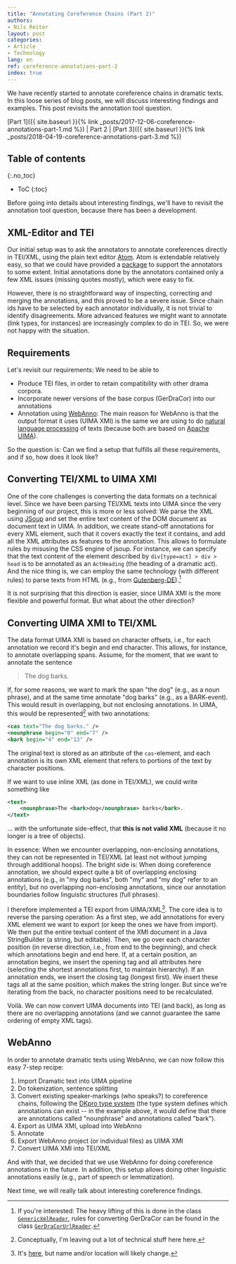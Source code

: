 ```yaml
---
title: "Annotating Coreference Chains (Part 2)"
authors:
- Nils Reiter
layout: post
categories:
- Article
- Technology
lang: en
ref: coreference-annotations-part-2
index: true
---
```


We have recently started to annotate coreference chains in dramatic texts. In this loose series of blog posts, we will discuss interesting findings and examples. This post revisits the annotation tool question.

[Part 1]({{ site.baseurl }}{% link _posts/2017-12-06-coreference-annotations-part-1.md %}) | 
Part 2 |
[Part 3]({{ site.baseurl }}{% link _posts/2018-04-19-coreference-annotations-part-3.md %})


<!--more-->
## Table of contents
{:.no_toc}

* ToC
{:toc}

Before going into details about interesting findings, we'll have to revisit the annotation tool question, because there has been a development.

## XML-Editor and TEI

Our initial setup was to ask the annotators to annotate coreferences directly in TEI/XML, using the plain text editor [Atom](https://atom.io). Atom is extendable relatively easy, so that we could have provided a [package](https://github.com/quadrama/edit-drama-corpus) to support the annotators to some extent. Initial annotations done by the annotators contained only a few XML issues (missing quotes mostly), which were easy to fix.

However, there is no straightforward way of inspecting, correcting and merging the annotations, and this proved to be a severe issue. Since chain ids have to be selected by each annotator individually, it is not trivial to identify disagreements. More advanced features we might want to annotate (link types, for instances) are increasingly complex to do in TEI. So, we were not happy with the situation.

## Requirements
Let's revisit our requirements: We need to be able to 

- Produce TEI files, in order to retain compatibility with other drama corpora.
- Incorporate newer versions of the base corpus (GerDraCor) into our annotations
- Annotation using [WebAnno](https://webanno.github.io): The main reason for WebAnno is that the output format it uses (UIMA XMI) is the same we are using to do [natural language processing](https://github.com/quadrama/DramaNLP) of texts (because both are based on [Apache UIMA](http://uima.apache.org)).

So the question is: Can we find a setup that fulfills all these requirements, and if so, how does it look like?

## Converting TEI/XML to UIMA XMI

One of the core challenges is converting the data formats on a technical level. Since we have been parsing TEI/XML texts into UIMA since the very beginning of our project, this is more or less solved: We parse the XML using [JSoup](https://jsoup.org) and set the entire text content of the DOM document as document text in UIMA. In addition, we create stand-off annotations for every XML element, such that it covers exactly the text it contains, and add all the XML attributes as features to the annotation. This allows to formulate rules by misusing the CSS engine of jsoup. For instance, we can specify that the text content of the element described by `div[type=act] > div > head` is to be annotated as an `ActHeading` (the heading of a dramatic act). And the nice thing is, we can employ the same technology (with different rules) to parse texts from HTML (e.g., from [Gutenberg-DE](http://gutenberg.spiegel.de)).[^1]

[^1]: If you're interested: The heavy lifting of this is done in the class [`GenericXmlReader`](https://github.com/quadrama/DramaNLP/blob/263ceb4bf1e9e0f62c5bcbc4d04df05e65c7f0e7/de.unistuttgart.ims.drama.io.core/src/main/java/de/unistuttgart/quadrama/io/core/GenericXmlReader.java), rules for converting GerDraCor can be found in the class [`GerDraCorUrlReader`](https://github.com/quadrama/DramaNLP/blob/263ceb4bf1e9e0f62c5bcbc4d04df05e65c7f0e7/de.unistuttgart.ims.drama.io.tei.textgrid/src/main/java/de/unistuttgart/quadrama/io/tei/textgrid/GerDraCorUrlReader.java).

It is not surprising that this direction is easier, since UIMA XMI is the more flexible and powerful format. But what about the other direction?

## Converting UIMA XMI to TEI/XML


The data format UIMA XMI is based on character offsets, i.e., for each annotation we record it's begin and end character. This allows, for instance, to annotate overlapping spans. Assume, for the moment, that we want to annotate the sentence

> The dog barks.

If, for some reasons, we want to mark the span "the dog" (e.g., as a noun phrase), and at the same time annotate "dog barks" (e.g., as a BARK-event). This would result in overlapping, but not enclosing annotations. In UIMA, this would be represented[^2] with two annotations:

[^2]: Conceptually, I'm leaving out a lot of technical stuff here here.

```xml
<cas text="The dog barks." />
<nounphrase begin="0" end="7" />
<bark begin="4" end="13" />
```

The original text is stored as an attribute of the `cas`-element, and each annotation is its own XML element that refers to portions of the text by character positions.

If we want to use inline XML (as done in TEI/XML), we could write something like

```xml
<text>
	<nounphrase>The <bark>dog</nounphrase> barks</bark>.
</text>
```

... with the unfortunate side-effect, that **this is not valid XML** (because it no longer is a tree of objects).

In essence: When we encounter overlapping, non-enclosing annotations, they can not be represented in TEI/XML (at least not without jumping through additional hoops). The bright side is: When doing coreference annotation, we should expect quite a bit of overlapping enclosing annotations (e.g., in "my dog barks", both "my" and "my dog" refer to an entity), but no overlapping *non*-enclosing annotations, since our annotation boundaries follow linguistic structures (full phrases).

I therefore implemented a TEI export from UIMA/XML[^3]. The core idea is to reverse the parsing operation: As a first step, we add annotations for every XML element we want to export (or keep the ones we have from import). We then put the entire textual content of the XMI document in a Java StringBuilder (a string, but editable). Then, we go over each character position (in reverse direction, i.e., from end to the beginning), and check which annotations begin and end here. If, at a certain position, an annotation begins, we insert the opening tag and all attributes here (selecting the shortest annotations first, to maintain hierarchy). If an annotation ends, we insert the closing tag (longest first). We insert these tags all at the same position, which makes the string longer. But since we're iterating from the back, no character positions need to be recalculated.

[^3]: It's [here](https://github.com/quadrama/DramaNLP/blob/263ceb4bf1e9e0f62c5bcbc4d04df05e65c7f0e7/de.unistuttgart.ims.drama.io.tei.textgrid/src/main/java/de/unistuttgart/quadrama/io/tei/textgrid/TEIWriter.java), but name and/or location will likely change.

Voilà. We can now convert UIMA documents into TEI (and back), as long as there are no overlapping annotations (and we cannot guarantee the same ordering of empty XML tags).


## WebAnno

In order to annotate dramatic texts using WebAnno, we can now follow this easy 7-step recipe:

1. Import Dramatic text into UIMA pipeline
2. Do tokenization, sentence splitting
3. Convert existing speaker-markings (who speaks?) to coreference chains, following the [DKpro type system](https://dkpro.github.io/dkpro-core/releases/1.8.0/docs/typesystem-reference.html#_coreference) (the type system defines which annotations can exist -- in the example above, it would define that there are annotations called "nounphrase" and annotations called "bark").
4. Export as UIMA XMI, upload into WebAnno
5. Annotate
6. Export WebAnno project (or individual files) as UIMA XMI
7. Convert UIMA XMI into TEI/XML

And with that, we decided that we use WebAnno for doing coreference annotations in the future. In addition, this setup allows doing other linguistic annotations easily (e.g., part of speech or lemmatization).

Next time, we will really talk about interesting coreference findings.
